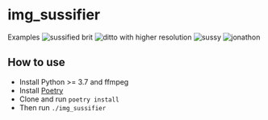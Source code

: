 # img_sussifier

Examples
![sussified brit](https://user-images.githubusercontent.com/60029482/119789119-aec8d280-beca-11eb-9a4c-c81b9539526d.gif)
![ditto with higher resolution](https://user-images.githubusercontent.com/60029482/119781696-39a5cf00-bec3-11eb-8b2c-71df0e6afe34.gif)
![sussy](https://user-images.githubusercontent.com/60029482/119792014-416a7100-becd-11eb-9a3d-c1d972004d58.gif)
![jonathon](https://user-images.githubusercontent.com/60029482/119795170-21887c80-bed0-11eb-909a-ccbc007e8545.gif)

## How to use
- Install Python >= 3.7 and ffmpeg
- Install [Poetry](https://python-poetry.org/)
- Clone and run `poetry install`
- Then run `./img_sussifier`
